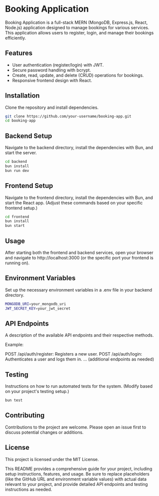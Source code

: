 # Booking Application

Booking Application is a full-stack MERN (MongoDB, Express.js, React, Node.js) application designed to manage bookings for various services. This application allows users to register, login, and manage their bookings efficiently.

## Features

- User authentication (register/login) with JWT.
- Secure password handling with bcrypt.
- Create, read, update, and delete (CRUD) operations for bookings.
- Responsive frontend design with React.

## Installation

Clone the repository and install dependencies.

```bash
git clone https://github.com/your-username/booking-app.git
cd booking-app
```

## Backend Setup

Navigate to the backend directory, install the dependencies with Bun, and start the server.

```bash
cd backend
bun install
bun run dev
```

## Frontend Setup

Navigate to the frontend directory, install the dependencies with Bun, and start the React app. (Adjust these commands based on your specific frontend setup.)

```bash
cd frontend
bun install
bun start
```

## Usage

After starting both the frontend and backend services, open your browser and navigate to http://localhost:3000 (or the specific port your frontend is running on).

## Environment Variables

Set up the necessary environment variables in a .env file in your backend directory.

```bash
MONGODB_URI=your_mongodb_uri
JWT_SECRET_KEY=your_jwt_secret
```

## API Endpoints

A description of the available API endpoints and their respective methods.

Example:

POST /api/auth/register: Registers a new user.
POST /api/auth/login: Authenticates a user and logs them in.
... (additional endpoints as needed)

## Testing

Instructions on how to run automated tests for the system. (Modify based on your project's testing setup.)

```bash
bun test
```

## Contributing

Contributions to the project are welcome. Please open an issue first to discuss potential changes or additions.

## License

This project is licensed under the MIT License.

This README provides a comprehensive guide for your project, including setup instructions, features, and usage. Be sure to replace placeholders (like the GitHub URL and environment variable values) with actual data relevant to your project, and provide detailed API endpoints and testing instructions as needed.

